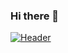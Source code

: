 ### Hi there 👋
[![Header](https://raw.githubusercontent.com/MartinHeinz/<OWNER>/<OWNER>/readme_header.png "Header")](https://some-url.dev/)

<!--
**bhaiyaajee/bhaiyaajee** is a ✨ _special_ ✨ repository because its `README.md` (this file) appears on your GitHub profile.

Here are some ideas to get you started:

- 🔭 I’m currently working on Android 
- 🌱 I’m currently learning Data Science and Machine Learning
- 👯 I’m looking to collaborate on react js projects
- 🤔 I’m looking for help with my project in Machine Learning.
- 💬 Ask me about C, Java , SQL , Android .
- 📫 How to reach me: shupre19@gmail.com
- ⚡ Fun fact: I am comedian leader inside.
-->
